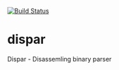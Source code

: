 [![Build Status](https://travis-ci.org/netromdk/dispar.svg?branch=master)](https://travis-ci.org/netromdk/dispar)

# dispar
Dispar - Disassemling binary parser
